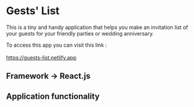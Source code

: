 # Gests' List

This is a tiny and handy application that helps you make an invitation list of your guests for your friendly parties or wedding anniversary.<br>

To access this app you can visit this link : <br><br>
https://guests-list.netlify.app

## Framework -> React.js

## Application functionality
